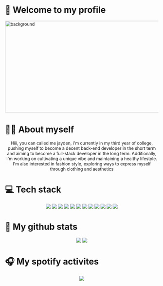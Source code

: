 # 🌸 Welcome to my profile
<img width="700" height="300" alt="background" src="https://github.com/truongthanhvu2337/Profile/blob/main/Image/serene-ghibli-style-anime-garden-1226412906019819551.jpeg" />


# 🙋‍♂️ About myself
<div align="center">
    Hiii, you can called me jayden, i'm currently in my third year of college, pushing myself to become a decent back-end developer in the short term and aiming to become a full-stack developer in the long term. Additionally, I'm working on cultivating a unique vibe and maintaining a healthy lifestyle. I'm also interested in fashion style, exploring ways to express myself through clothing and aesthetics
</div>

# 💻 Tech stack
<div display="flex" align="center">
 <img src="https://img.shields.io/badge/c%23-%23239120.svg?style=for-the-badge&logo=csharp&logoColor=white"/>
 <img src="https://img.shields.io/badge/css3-%231572B6.svg?style=for-the-badge&logo=css3&logoColor=white"/>
 <img src="https://img.shields.io/badge/html5-%23E34F26.svg?style=for-the-badge&logo=html5&logoColor=white"/>
 <img src="https://img.shields.io/badge/javascript-%23323330.svg?style=for-the-badge&logo=javascript&logoColor=%23F7DF1E"/>
 <img src="https://img.shields.io/badge/typescript-%23007ACC.svg?style=for-the-badge&logo=typescript&logoColor=white"/>
 <img src="https://img.shields.io/badge/java-%23ED8B00.svg?style=for-the-badge&logo=openjdk&logoColor=white"/>
 <img src="https://img.shields.io/badge/.NET-5C2D91?style=for-the-badge&logo=.net&logoColor=white"/>
 <img src="https://img.shields.io/badge/spring-%236DB33F.svg?style=for-the-badge&logo=spring&logoColor=white"/>
 <img src="https://img.shields.io/badge/react-%2320232a.svg?style=for-the-badge&logo=react&logoColor=%2361DAFB"/>
 <img src="https://img.shields.io/badge/SASS-hotpink.svg?style=for-the-badge&logo=SASS&logoColor=white"/>
 <img src="https://img.shields.io/badge/tailwindcss-%2338B2AC.svg?style=for-the-badge&logo=tailwind-css&logoColor=white"/>
 <img src="https://img.shields.io/badge/.NET-5C2D91?style=for-the-badge&logo=.net&logoColor=white"/>
</div>

# 🎫 My github stats
<div align="center">
<img src="https://github-readme-stats.vercel.app/api?username=truongthanhvu2337&theme=rose&border_radius=5"/>
<img src="https://github-readme-stats.vercel.app/api/top-langs/?username=truongthanhvu2337&theme=rose&border_radius=5&layout=compact&langs_count=6"/>
</div>

# 🎧 My spotify activites
<div align="center">
<img src="https://spotify-recently-played-readme.vercel.app/api?user=zi1my2c5y1ll605hzuta617b8&count=3&width=500"/>
</div>
